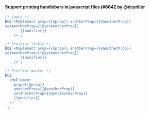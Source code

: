 #### Support printing handlebars in javascript files ([#8642](https://github.com/prettier/prettier/pull/8642) by [@dcyriller](https://github.com/dcyriller)

<!-- prettier-ignore -->
```js
/* Input */
hbs`<MyElement prop={{@prop}} anotherProp={{@anotherProp}}
yetAnotherProp={{@yetAnotherProp}}
       {{modifier}}
    />`;

/* Prettier stable */
hbs`<MyElement prop={{@prop}} anotherProp={{@anotherProp}}
yetAnotherProp={{@yetAnotherProp}}
       {{modifier}}
    />`;

/* Prettier master */
hbs`
  <MyElement
    prop={{@prop}}
    anotherProp={{@anotherProp}}
    yetAnotherProp={{@yetAnotherProp}}
    {{modifier}}
  />
`;
```
